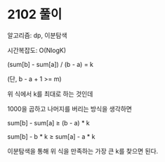 # 2102 풀이

알고리즘: dp, 이분탐색

시간복잡도: O(NlogK)



(sum[b] - sum[a]) / (b - a) = k

(단, b - a + 1 >= m)

위 식에서 k를 최대로 하는 것인데



1000을 곱하고 나머지를 버리는 방식을 생각하면

sum[b] - sum[a] ≥ (b - a) * k

sum[b] -  b * k ≥ sum[a] - a * k



이분탐색을 통해 위 식을 만족하는 가장 큰 k를 찾으면 된다.
